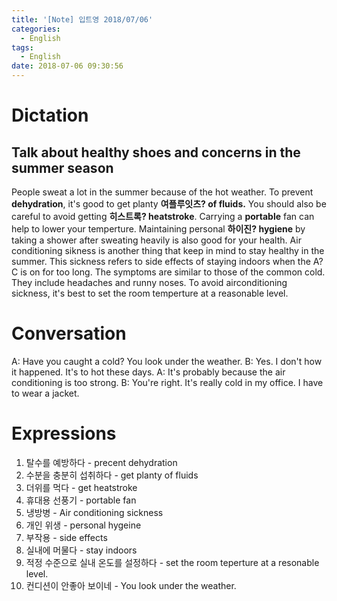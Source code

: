 ```yaml
---
title: '[Note] 입트영 2018/07/06'
categories:
  - English
tags:
  - English
date: 2018-07-06 09:30:56
---
```


# Dictation
## Talk about healthy shoes and concerns in the summer season

People sweat a lot in the summer because of the hot weather. To prevent **dehydration**, it's good to get planty **여플루잇츠? of fluids.** You should also be careful to avoid getting **히스트록? heatstroke**. Carrying a **portable** fan can help to lower your temperture. Maintaining personal **하이진? hygiene** by taking a shower after sweating heavily is also good for your health. Air conditioning sikness is another thing that keep in mind to stay healthy in the summer. This sickness refers to side effects of staying indoors when the A?C is on for too long. The symptoms are similar to those of the common cold. They include headaches and runny noses. To avoid airconditioning sickness, it's best to set the room temperture at a reasonable level. 

# Conversation
A: Have you caught a cold? You look under the weather.
B: Yes. I don't how it happened. It's to hot these days.
A: It's probably because the air conditioning is too strong.
B: You're right. It's really cold in my office. I have to wear a jacket.

# Expressions
1. 탈수를 예방하다 - precent dehydration
2. 수분을 충분히 섭취하다 - get planty of fluids
3. 더위를 먹다 - get heatstroke
4. 휴대용 선풍기 - portable fan
5. 냉방병 - Air conditioning sickness
6. 개인 위생 - personal hygeine
7. 부작용 - side effects
8. 실내에 머물다 - stay indoors
9. 적정 수준으로 실내 온도를 설정하다 - set the room teperture at a resonable level.
10. 컨디션이 안좋아 보이네 - You look under the weather.
